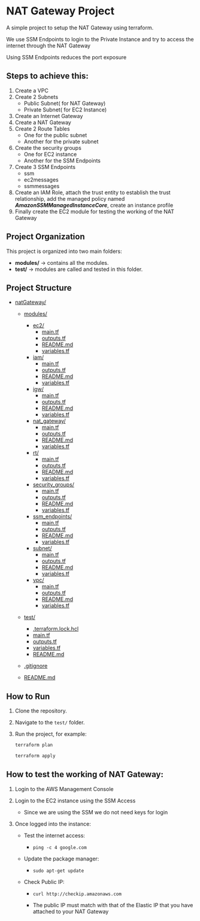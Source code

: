 # NAT Gateway Project

A simple project to setup the NAT Gateway using terraform.

We use SSM Endpoints to login to the Private Instance and try to access the internet through the NAT Gateway

Using SSM Endpoints reduces the port exposure

## Steps to achieve this:

1. Create a VPC
2. Create 2 Subnets
   - Public Subnet( for NAT Gateway)
   - Private Subnet( for EC2 Instance)
3. Create an Internet Gateway
4. Create a NAT Gateway
5. Create 2 Route Tables
   - One for the public subnet
   - Another for the private subnet
6. Create the security groups
   - One for EC2 instance
   - Another for the SSM Endpoints
7. Create 3 SSM Endpoints
   - ssm
   - ec2messages
   - ssmmessages
8. Create an IAM Role, attach the trust entity to establish the trust relationship, add the managed policy named **_AmazonSSMManagedInstanceCore_**, create an instance profile
9. Finally create the EC2 module for testing the working of the NAT Gateway

## Project Organization

This project is organized into two main folders:

- **modules/** → contains all the modules.
- **test/** → modules are called and tested in this folder.

## Project Structure

- [natGateway/](./)

  - [modules/](./modules/)

    - [ec2/](./modules/ec2/)
      - [main.tf](./modules/ec2/main.tf)
      - [outputs.tf](./modules/ec2/outputs.tf)
      - [README.md](./modules/ec2/README.md)
      - [variables.tf](./modules/ec2/variables.tf)
    - [iam/](./modules/iam/)
      - [main.tf](./modules/iam/main.tf)
      - [outputs.tf](./modules/iam/outputs.tf)
      - [README.md](./modules/iam/README.md)
      - [variables.tf](./modules/iam/variables.tf)
    - [igw/](./modules/igw/)
      - [main.tf](./modules/igw/main.tf)
      - [outputs.tf](./modules/igw/output.tf)
      - [README.md](./modules/igw/README.md)
      - [variables.tf](./modules/igw/variables.tf)
    - [nat_gateway/](./modules/nat_gateway/)
      - [main.tf](./modules/nat_gateway/main.tf)
      - [outputs.tf](./modules/nat_gateway/outputs.tf)
      - [README.md](./modules/nat_gateway/README.md)
      - [variables.tf](./modules/nat_gateway/variables.tf)
    - [rt/](./modules/rt/)
      - [main.tf](./modules/rt/main.tf)
      - [outputs.tf](./modules/rt/outputs.tf)
      - [README.md](./modules/rt/README.md)
      - [variables.tf](./modules/rt/variables.tf)
    - [security_groups/](./modules/security_groups/)
      - [main.tf](./modules/security_groups/main.tf)
      - [outputs.tf](./modules/security_groups/outputs.tf)
      - [README.md](./modules/security_groups/README.md)
      - [variables.tf](./modules/security_groups/variables.tf)
    - [ssm_endpoints/](./modules/ssm_endpoints/)
      - [main.tf](./modules/ssm_endpoints/main.tf)
      - [outputs.tf](./modules/ssm_endpoints/outputs.tf)
      - [README.md](./modules/ssm_endpoints/README.md)
      - [variables.tf](./modules/ssm_endpoints/variables.tf)
    - [subnet/](./modules/subnet/)
      - [main.tf](./modules/subnet/main.tf)
      - [outputs.tf](./modules/subnet/outputs.tf)
      - [README.md](./modules/subnet/README.md)
      - [variables.tf](./modules/subnet/variables.tf)
    - [vpc/](./modules/vpc/)
      - [main.tf](./modules/vpc/main.tf)
      - [outputs.tf](./modules/vpc/outputs.tf)
      - [README.md](./modules/vpc/README.md)
      - [variables.tf](./modules/vpc/variables.tf)

  - [test/](./test/)

    - [.terraform.lock.hcl](./test/.terraform.lock.hcl)
    - [main.tf](./test/main.tf)
    - [outputs.tf](./test/outputs.tf)
    - [variables.tf](./test/variables.tf)
    - [README.md](./test/README.md)

  - [.gitignore](./.gitignore)

  - [README.md](./README.md)

## How to Run

1. Clone the repository.
2. Navigate to the `test/` folder.
3. Run the project, for example:

   ```bash
   terraform plan
   ```

   ```bash
   terraform apply
   ```

## How to test the working of NAT Gateway:

1. Login to the AWS Management Console
2. Login to the EC2 instance using the SSM Access
   - Since we are using the SSM we do not need keys for login
3. Once logged into the instance:

   - Test the internet access:

     - ```
       ping -c 4 google.com
       ```

   - Update the package manager:

     - ```
       sudo apt-get update
       ```

   - Check Public IP:

     - ```
       curl http://checkip.amazonaws.com
       ```
     - The public IP must match with that of the Elastic IP that you have attached to your NAT Gateway
